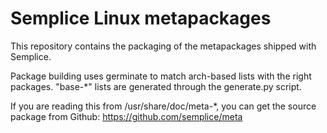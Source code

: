 Semplice Linux metapackages
===========================

This repository contains the packaging of the metapackages shipped with
Semplice.

Package building uses germinate to match arch-based lists with the right
packages.
"base-*" lists are generated through the generate.py script.

If you are reading this from /usr/share/doc/meta-*, you can get the
source package from Github: https://github.com/semplice/meta
